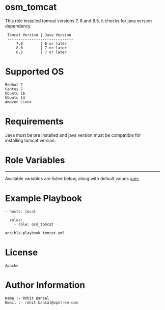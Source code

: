 # osm_tomcat
  

 This role installed tomcat versions 7, 8 and 8.5. it checks for java version dependency
```
 Tomcat Version | Java Version
 ------------------------------
     7.0        | 6 or later
     8.0        | 7 or later
     8.5        | 7 or later
```

# Supported OS  

```
Redhat 7
Centos 7
Ubuntu 16
Ubuntu 14
Amazon Linux
```
 
# Requirements

Java must be pre installed and java version must be compatible for installing tomcat version.


# Role Variables
 --------------

Available variables are listed below, along with default values [vars](https://gitlab.com/oosm/osm_tomcat/blob/master/vars/main.yml)


# Example Playbook
  
```
- hosts: local

  roles:
    - role: osm_tomcat

ansible-playbook tomcat.yml
```

# License
```
Apache
```

# Author Information
  
```
Name :- Rohit Bansal
Email :- rohit.bansal@opstree.com
```
